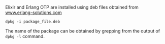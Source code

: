 Elixir and Erlang OTP are installed using deb files obtained
from www.erlang-solutions.com

```
dpkg -i package_file.deb
```

The name of the package can be obtained by grepping from the output
of `dpkg -l` command.
